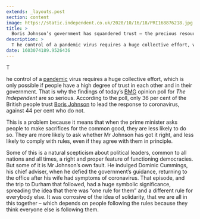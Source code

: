 ```yaml
--- 
extends: _layouts.post 
section: content 
image: https://static.independent.co.uk/2020/10/16/18/PRI168876218.jpg 
title: > 
  Boris Johnson’s government has squandered trust – the precious resource we need to deal with coronavirus 
description: > 
  T he control of a pandemic virus requires a huge collective effort, which is only possible if people have a high degree of trust in each other and in their government.That is why the findings of today’s BMG opinion poll for The Independent are so serious.According to the poll, only 36 per cent of the British people trust Boris Johnson to lead the response to coronavirus, against 44 per cent who do not.This is a problem because it means that when the prime minister asks people to make sacrifices for the common good, they are less likely to do so.They are more likely to ask whether Mr Johnson has got it right, and less likely to comply with rules, even if they agree with them in principle. 
date: 1603074189.9526436 
--- 
```

<div><p class="sc-qPyvj qchtz">T</p><p>he control of a <a href="https://www.independent.co.uk/topic/pandemic">pandemic</a> virus requires a huge collective effort, which is only possible if people have a high degree of trust in each other and in their government. That is why the findings of today&#8217;s <a href="https://www.independent.co.uk/topic/bmg">BMG</a> opinion poll for <i>The Independent</i> are so serious. According to the poll, only 36 per cent of the British people trust <a href="https://www.independent.co.uk/topic/boris-johnson">Boris Johnson</a> to lead the response to coronavirus, against 44 per cent who do not.</p><p>This is a problem because it means that when the prime minister asks people to make sacrifices for the common good, they are less likely to do so. They are more likely to ask whether Mr Johnson has got it right, and less likely to comply with rules, even if they agree with them in principle. </p><p>Some of this is a natural scepticism about political leaders, common to all nations and all times, a right and proper feature of functioning democracies. But some of it is Mr Johnson&#8217;s own fault. He indulged Dominic Cummings, his chief adviser, when he defied the government&#8217;s guidance, returning to the office after his wife had symptoms of coronavirus. That episode, and the trip to Durham that followed, had a huge symbolic significance, spreading the idea that there was &#8220;one rule for them&#8221; and a different rule for everybody else. It was corrosive of the idea of solidarity, that we are all in this together &#8211; which depends on people following the rules because they think everyone else is following them.</p><p class="sc-ptCms fzKffT"></p></div>